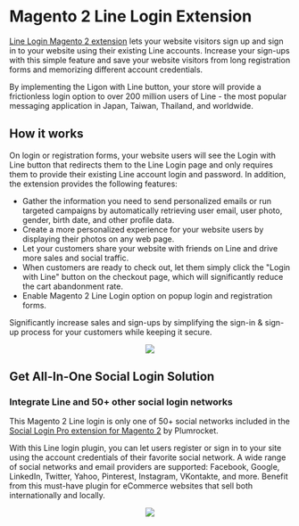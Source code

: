 # Magento 2 Line Login Extension

[Line Login Magento 2 extension](https://plumrocket.com/magento-social-login-pro/line-login) lets your website visitors sign up and sign in to your website using their existing Line accounts. Increase your sign-ups with this simple feature and save your website visitors from long registration forms and memorizing different account credentials. 
 
By implementing the Ligon with Line button, your store will provide a frictionless login option to over 200 million users of Line - the most popular messaging application in Japan, Taiwan, Thailand, and worldwide.

## How it works
 
On login or registration forms, your website users will see the Login with Line button that redirects them to the Line Login page and only requires them to provide their existing Line account login and password. In addition, the extension provides the following features:

* Gather the information you need to send personalized emails or run targeted campaigns by automatically retrieving user email, user photo, gender, birth date, and other profile data.
* Create a more personalized experience for your website users by displaying their photos on any web page. 
* Let your customers share your website with friends on Line and drive more sales and social traffic.
* When customers are ready to check out, let them simply click the "Login with Line" button on the checkout page, which will significantly reduce the cart abandonment rate.
* Enable Magento 2 Line Login option on popup login and registration forms.

Significantly increase sales and sign-ups by simplifying the sign-in & sign-up process for your customers while keeping it secure. 
 
<p align="center">
  <img src="https://user-images.githubusercontent.com/4431548/139710041-c5c1347b-649c-4bc3-aa86-09b5ccddca90.png" />
</p>

## Get All-In-One Social Login Solution
### Integrate Line and 50+ other social login networks

This Magento 2 Line login is only one of 50+ social networks included in the [Social Login Pro extension for Magento 2](https://plumrocket.com/magento-social-login-pro) by Plumrocket. 

With this Line login plugin, you can let users register or sign in to your site using the account credentials of their favorite social network. A wide range of social networks and email providers are supported: Facebook, Google, LinkedIn, Twitter, Yahoo, Pinterest, Instagram, VKontakte, and more. Benefit from this must-have plugin for eCommerce websites that sell both internationally and locally.  

<p align="center">
  <img src="https://user-images.githubusercontent.com/4431548/139710048-f7d71368-35a0-4a88-b13c-55bd0aa5df71.png" />
</p>
